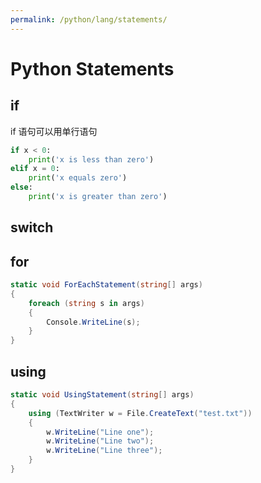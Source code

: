 ```yaml
---
permalink: /python/lang/statements/
---
```


# Python Statements

## if

if 语句可以用单行语句

```py
if x < 0:
    print('x is less than zero')
elif x = 0:
    print('x equals zero')
else:
    print('x is greater than zero')
```

## switch



## for

```cs
static void ForEachStatement(string[] args)
{
    foreach (string s in args)
    {
        Console.WriteLine(s);
    }
}
```

## using

```cs
static void UsingStatement(string[] args)
{
    using (TextWriter w = File.CreateText("test.txt"))
    {
        w.WriteLine("Line one");
        w.WriteLine("Line two");
        w.WriteLine("Line three");
    }
}
```
